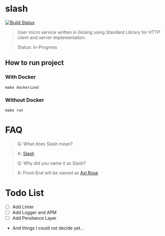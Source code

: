 # slash

[![Build Status][ci-badge]][ci-runs]

[ci-badge]:            https://github.com/Alptahta/slash/actions/workflows/go.yaml/badge.svg
[ci-runs]:             https://github.com/Alptahta/slash/actions


> User micro service written in Golang using Standard Library for HTTP client and server implementation.

> Status: In-Progress


## How to run project
### With Docker
`make dockerized`
### Without Docker
`make run`

# FAQ
> Q: What does Slash mean?

> A: [Slash](https://en.wikipedia.org/wiki/Slash_(musician))

> Q: Why did you name it as Slash?

> A: Front-End will be named as [Axl Rose](https://en.wikipedia.org/wiki/Axl_Rose)


# Todo List
- [ ] Add Linter
- [ ] Add Logger and APM
- [ ] Add Persitance Layer
- And things I could not decide yet...

